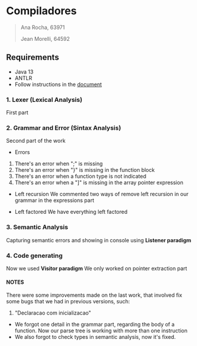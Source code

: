 # Compiladores 
> Ana Rocha, 63971 </p>
> Jean Morelli, 64592 </p>

## Requirements
- Java 13
- ANTLR 
- Follow instructions in the [document](https://docs.google.com/document/d/1gQ2lsidvN2cDUUsHEkT05L-wGbX5mROB7d70Aaj3R64/edit?usp=sharing)

### 1. Lexer (Lexical Analysis)
First part

### 2. Grammar and Error (Sintax Analysis)
Second part of the work 
- Errors
1. There's an error when ";" is missing
2. There's an error when "}" is missing in the function block
3. There's an error when a function type is not indicated 
4. There's an error when a "]" is missing in the array pointer expression

- Left recursion
We commented two ways of remove left recursion in our grammar in the expressions part

- Left factored
We have everything left factored

### 3. Semantic Analysis
Capturing semantic errors and showing in console using **Listener paradigm**

### 4. Code generating
Now we used **Visitor paradigm**
We only worked on pointer extraction part

#### NOTES
There were some improvements made on the last work, that involved fix some bugs that we had in previous versions, such:
1. "Declaracao com inicializacao"
- We forgot one detail in the grammar part, regarding the body of a function. Now our parse tree is working with more than one instruction
- We also forgot to check types in semantic analysis, now it's fixed.


